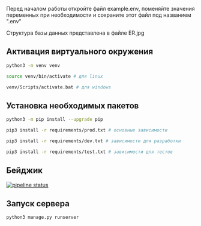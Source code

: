 Перед началом работы откройте файл example.env, поменяйте значения переменных
при необходимости и сохраните этот файл под названием ".env"

Структура базы данных представлена в файле ER.jpg

## Активация виртуального окружения
```bash 
python3 -m venv venv

source venv/bin/activate # для linux

venv/Scripts/activate.bat # для windows
```

## Установка необходимых пакетов
```bash
python3 -m pip install --upgrade pip

pip3 install -r requirements/prod.txt # основные зависимости

pip3 install -r requirements/dev.txt # зависимости для разработки

pip3 install -r requirements/test.txt # зависимости для тестов
```

## Бейджик
[![pipeline status](https://gitlab.crja72.ru/django/2024/spring/course/students/159819-treninasonya-course-1112/badges/main/pipeline.svg)](https://gitlab.crja72.ru/django/2024/spring/course/students/159819-treninasonya-course-1112/-/commits/main)

## Запуск сервера
```bash
python3 manage.py runserver
```